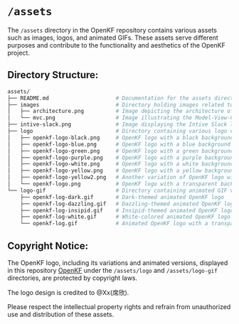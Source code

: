 # `/assets`

The `/assets` directory in the OpenKF repository contains various assets such as images, logos, and animated GIFs. These assets serve different purposes and contribute to the functionality and aesthetics of the OpenKF project.

## Directory Structure:

```bash
assets/
├── README.md                     # Documentation for the assets directory
├── images                        # Directory holding images related to OpenKF
│   ├── architecture.png          # Image depicting the architecture of OpenKF
│   └── mvc.png                   # Image illustrating the Model-View-Controller (MVC) pattern
├── intive-slack.png              # Image displaying the Intive Slack logo
├── logo                          # Directory containing various logo variations for OpenKF
│   ├── openkf-logo-black.png     # OpenKF logo with a black background
│   ├── openkf-logo-blue.png      # OpenKF logo with a blue background
│   ├── openkf-logo-green.png     # OpenKF logo with a green background
│   ├── openkf-logo-purple.png    # OpenKF logo with a purple background
│   ├── openkf-logo-white.png     # OpenKF logo with a white background
│   ├── openkf-logo-yellow.png    # OpenKF logo with a yellow background
│   ├── openkf-logo-yellow2.png   # Another variation of OpenKF logo with a yellow background
│   └── openkf-logo.png           # OpenKF logo with a transparent background
└── logo-gif                      # Directory containing animated GIF versions of the OpenKF logo
    ├── openkf-log-dark.gif       # Dark-themed animated OpenKF logo
    ├── openkf-log-dazzling.gif   # Dazzling-themed animated OpenKF logo
    ├── openkf-log-insipid.gif    # Insipid-themed animated OpenKF logo
    ├── openkf-log-white.gif      # White-colored animated OpenKF logo
    └── openkf-log.gif            # Animated OpenKF logo with a transparent background
```

## Copyright Notice:

The OpenKF logo, including its variations and animated versions, displayed in this repository [OpenKF](https://github.com/openimsdk/openkf) under the `/assets/logo` and `/assets/logo-gif` directories, are protected by copyright laws.

The logo design is credited to @Xx(席欣).

Please respect the intellectual property rights and refrain from unauthorized use and distribution of these assets.